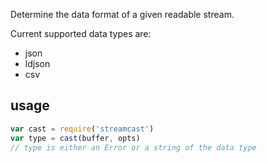 Determine the data format of a given readable stream.

Current supported data types are:
- json
- ldjson
- csv

## usage

```js
var cast = require('streamcast')
var type = cast(buffer, opts)
// type is either an Error or a string of the data type
```
